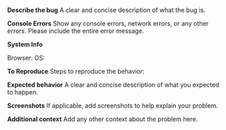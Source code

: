 **Describe the bug**
A clear and concise description of what the bug is.

**Console Errors**
Show any console errors, network errors, or any other errors.
Please include the entire error message.

**System Info**

Browser:
OS:

**To Reproduce**
Steps to reproduce the behavior:

**Expected behavior**
A clear and concise description of what you expected to happen.

**Screenshots**
If applicable, add screenshots to help explain your problem.

**Additional context**
Add any other context about the problem here.
